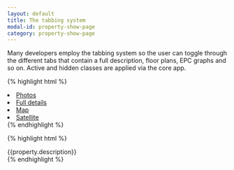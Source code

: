 ```yaml
---
layout: default
title: The tabbing system
modal-id: property-show-page
category: property-show-page
---
```

Many developers employ the tabbing system so the user can toggle through the different tabs that contain a full description, floor plans, EPC graphs and so on. Active and hidden classes are applied via the core app.

{% highlight html %}
<li><a href="#tabs/home" id="tab_home" class="selected">Photos</a></li>
<li><a href="#tabs/details" id="tab_details">Full details</a></li>
<li><a href="#tabs/map" id="tab_map">Map</a></li>
<li><a href="#tabs/satellite" id="tab_satellite">Satellite</a></li>
{% endhighlight %}

{% highlight html %}
<div id="togglable_home" class="togglable_area">
</div>

<div id="togglable_details" class="togglable_area hidden">
 {{property.description}}
</div>

<div id="togglable_map" class="togglable_area hidden">
 <div id='single_map'></div>
</div>
  
<div id="togglable_satellite" class="togglable_area hidden">
 <div id='satellite' class="google_map_container"></div>
</div>
{% endhighlight %}